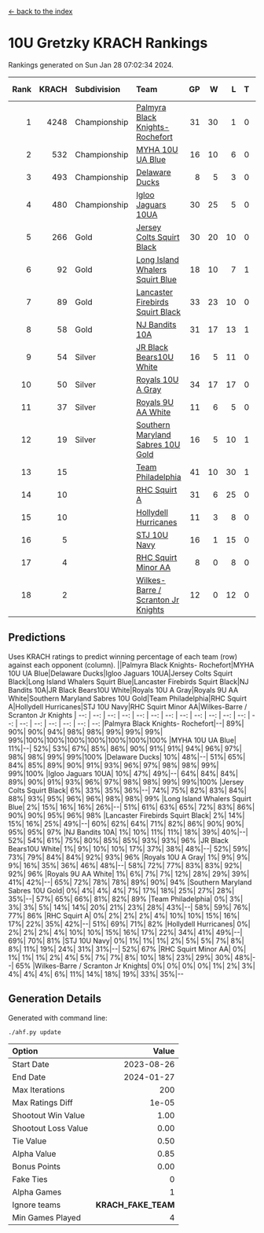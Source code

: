 [<- back to the index](readme.md)
# 10U Gretzky KRACH Rankings
Rankings generated on Sun Jan 28 07:02:34 2024.

Rank|KRACH|Subdivision|Team|GP|W|L|T|OTW|OTL|SoS|Exp Wins|Win Diff
---:|---:|:---|:---|---:|---:|---:|---:|---:|---:|---:|---:|---:
1|4248|Championship|[Palmyra Black Knights- Rochefort](https://gamesheetstats.com/seasons/3659/teams/140260/schedule)|31|30|1|0|0|1|168|30.8|-0.0
2|532|Championship|[MYHA 10U UA Blue](https://gamesheetstats.com/seasons/3659/teams/140258/schedule)|16|10|6|0|0|0|1133|10.8|-0.0
3|493|Championship|[Delaware Ducks](https://gamesheetstats.com/seasons/3659/teams/140218/schedule)|8|5|3|0|0|0|1445|5.8|-0.0
4|480|Championship|[Igloo Jaguars 10UA](https://gamesheetstats.com/seasons/3659/teams/140253/schedule)|30|25|5|0|0|1|244|25.9|0.0
5|266|Gold|[Jersey Colts Squirt Black](https://gamesheetstats.com/seasons/3659/teams/140254/schedule)|30|20|10|0|1|3|610|20.9|0.0
6|92|Gold|[Long Island Whalers Squirt Blue](https://gamesheetstats.com/seasons/3659/teams/140257/schedule)|18|10|7|1|0|0|515|11.4|0.0
7|89|Gold|[Lancaster Firebirds Squirt Black](https://gamesheetstats.com/seasons/3659/teams/140256/schedule)|33|23|10|0|2|1|327|23.9|0.0
8|58|Gold|[NJ Bandits 10A](https://gamesheetstats.com/seasons/3659/teams/140259/schedule)|31|17|13|1|0|1|116|18.4|0.0
9|54|Silver|[JR Black Bears10U White](https://gamesheetstats.com/seasons/3659/teams/140255/schedule)|16|5|11|0|1|1|905|5.9|0.0
10|50|Silver|[Royals 10U A Gray](https://gamesheetstats.com/seasons/3659/teams/140262/schedule)|34|17|17|0|2|2|467|17.9|0.0
11|37|Silver|[Royals 9U AA White](https://gamesheetstats.com/seasons/3659/teams/140225/schedule)|11|6|5|0|0|0|65|6.9|0.0
12|19|Silver|[Southern Maryland Sabres 10U Gold](https://gamesheetstats.com/seasons/3659/teams/140263/schedule)|16|5|10|1|2|0|82|6.4|0.0
13|15||[Team Philadelphia](https://gamesheetstats.com/seasons/3659/teams/140265/schedule)|41|10|30|1|0|2|537|11.4|0.0
14|10||[RHC Squirt A](https://gamesheetstats.com/seasons/3659/teams/140261/schedule)|31|6|25|0|2|0|103|6.9|0.0
15|10||[Hollydell Hurricanes](https://gamesheetstats.com/seasons/3659/teams/140220/schedule)|11|3|8|0|0|0|135|3.9|0.0
16|5||[STJ 10U Navy](https://gamesheetstats.com/seasons/3659/teams/140264/schedule)|16|1|15|0|0|0|832|1.9|0.0
17|4||[RHC Squirt Minor AA](https://gamesheetstats.com/seasons/3659/teams/140224/schedule)|8|0|8|0|0|0|216|0.9|0.0
18|2||[Wilkes-Barre / Scranton Jr Knights](https://gamesheetstats.com/seasons/3659/teams/140228/schedule)|12|0|12|0|0|0|1345|0.9|0.0

## Predictions
Uses KRACH ratings to predict winning percentage of each team (row) against each opponent (column).
||Palmyra Black Knights- Rochefort|MYHA 10U UA Blue|Delaware Ducks|Igloo Jaguars 10UA|Jersey Colts Squirt Black|Long Island Whalers Squirt Blue|Lancaster Firebirds Squirt Black|NJ Bandits 10A|JR Black Bears10U White|Royals 10U A Gray|Royals 9U AA White|Southern Maryland Sabres 10U Gold|Team Philadelphia|RHC Squirt A|Hollydell Hurricanes|STJ 10U Navy|RHC Squirt Minor AA|Wilkes-Barre / Scranton Jr Knights
| --: | --: | --: | --: | --: | --: | --: | --: | --: | --: | --: | --: | --: | --: | --: | --: | --: | --: | --: 
|Palmyra Black Knights- Rochefort|--| 89%| 90%| 90%| 94%| 98%| 98%| 99%| 99%| 99%| 99%|100%|100%|100%|100%|100%|100%|100%
|MYHA 10U UA Blue| 11%|--| 52%| 53%| 67%| 85%| 86%| 90%| 91%| 91%| 94%| 96%| 97%| 98%| 98%| 99%| 99%|100%
|Delaware Ducks| 10%| 48%|--| 51%| 65%| 84%| 85%| 89%| 90%| 91%| 93%| 96%| 97%| 98%| 98%| 99%| 99%|100%
|Igloo Jaguars 10UA| 10%| 47%| 49%|--| 64%| 84%| 84%| 89%| 90%| 91%| 93%| 96%| 97%| 98%| 98%| 99%| 99%|100%
|Jersey Colts Squirt Black|  6%| 33%| 35%| 36%|--| 74%| 75%| 82%| 83%| 84%| 88%| 93%| 95%| 96%| 96%| 98%| 98%| 99%
|Long Island Whalers Squirt Blue|  2%| 15%| 16%| 16%| 26%|--| 51%| 61%| 63%| 65%| 72%| 83%| 86%| 90%| 90%| 95%| 96%| 98%
|Lancaster Firebirds Squirt Black|  2%| 14%| 15%| 16%| 25%| 49%|--| 60%| 62%| 64%| 71%| 82%| 86%| 90%| 90%| 95%| 95%| 97%
|NJ Bandits 10A|  1%| 10%| 11%| 11%| 18%| 39%| 40%|--| 52%| 54%| 61%| 75%| 80%| 85%| 85%| 93%| 93%| 96%
|JR Black Bears10U White|  1%|  9%| 10%| 10%| 17%| 37%| 38%| 48%|--| 52%| 59%| 73%| 79%| 84%| 84%| 92%| 93%| 96%
|Royals 10U A Gray|  1%|  9%|  9%|  9%| 16%| 35%| 36%| 46%| 48%|--| 58%| 72%| 77%| 83%| 83%| 92%| 92%| 96%
|Royals 9U AA White|  1%|  6%|  7%|  7%| 12%| 28%| 29%| 39%| 41%| 42%|--| 65%| 72%| 78%| 78%| 89%| 90%| 94%
|Southern Maryland Sabres 10U Gold|  0%|  4%|  4%|  4%|  7%| 17%| 18%| 25%| 27%| 28%| 35%|--| 57%| 65%| 66%| 81%| 82%| 89%
|Team Philadelphia|  0%|  3%|  3%|  3%|  5%| 14%| 14%| 20%| 21%| 23%| 28%| 43%|--| 58%| 59%| 76%| 77%| 86%
|RHC Squirt A|  0%|  2%|  2%|  2%|  4%| 10%| 10%| 15%| 16%| 17%| 22%| 35%| 42%|--| 51%| 69%| 71%| 82%
|Hollydell Hurricanes|  0%|  2%|  2%|  2%|  4%| 10%| 10%| 15%| 16%| 17%| 22%| 34%| 41%| 49%|--| 69%| 70%| 81%
|STJ 10U Navy|  0%|  1%|  1%|  1%|  2%|  5%|  5%|  7%|  8%|  8%| 11%| 19%| 24%| 31%| 31%|--| 52%| 67%
|RHC Squirt Minor AA|  0%|  1%|  1%|  1%|  2%|  4%|  5%|  7%|  7%|  8%| 10%| 18%| 23%| 29%| 30%| 48%|--| 65%
|Wilkes-Barre / Scranton Jr Knights|  0%|  0%|  0%|  0%|  1%|  2%|  3%|  4%|  4%|  4%|  6%| 11%| 14%| 18%| 19%| 33%| 35%|--

## Generation Details

Generated with command line:
```
./ahf.py update
```

| Option | Value |
| :----- | ----: |
| Start Date | 2023-08-26 |
| End Date | 2024-01-27 |
| Max Iterations | 200 |
| Max Ratings Diff | 1e-05 |
| Shootout Win Value | 1.00 |
| Shootout Loss Value | 0.00 |
| Tie Value | 0.50 |
| Alpha Value | 0.85 |
| Bonus Points | 0.00 |
| Fake Ties | 0 |
| Alpha Games | 1 |
| Ignore teams | __KRACH_FAKE_TEAM__ |
| Min Games Played | 4 |

